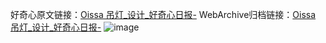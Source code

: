 好奇心原文链接：[Oissa 吊灯_设计_好奇心日报-](https://www.qdaily.com/articles/4898.html)
WebArchive归档链接：[Oissa 吊灯_设计_好奇心日报-](http://web.archive.org/web/20190623163314/https://www.qdaily.com/articles/4898.html)
![image](http://ww3.sinaimg.cn/large/007d5XDply1g3wcdre0xnj30u0389k3p)